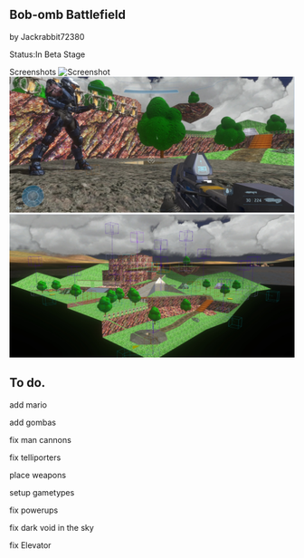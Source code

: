 ## Bob-omb Battlefield
by Jackrabbit72380

Status:In Beta Stage

Screenshots
![Screenshot](https://github.com/jackrabbit72380/Ho4kmmm/blob/master/common/H3EK/tags/levels/multi/bobombbattlefield/preview1.jpg)
![Screenshot](https://github.com/jackrabbit72380/Ho4kmmm/blob/master/common/H3EK/tags/levels/multi/bobombbattlefield/preview0.jpg)
![Screenshot](https://github.com/jackrabbit72380/Ho4kmmm/blob/master/common/H3EK/tags/levels/multi/bobombbattlefield/preview.jpg)

## To do.
 
 add mario
 
 add gombas
 
 fix man cannons 
 
 fix telliporters
 
 place weapons
 
 setup gametypes
 
 fix powerups
 
 fix dark void in the sky

 fix Elevator
